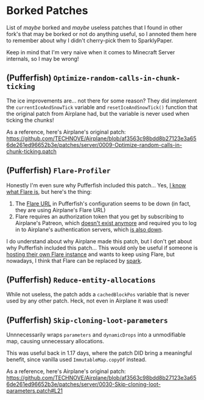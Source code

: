 # Borked Patches

List of *maybe* borked and *maybe* useless patches that I found in other fork's that may be borked or not do anything useful, so I annoted them here to remember about why I didn't cherry-pick them to SparklyPaper.

Keep in mind that I'm very naive when it comes to Minecraft Server internals, so I may be wrong!

## (Pufferfish) `Optimize-random-calls-in-chunk-ticking`

The ice improvements are... not there for some reason? They did implement the `currentIceAndSnowTick` variable and `resetIceAndSnowTick()` function that the original patch from Airplane had, but the variable is never used when ticking the chunks!

As a reference, here's Airplane's original patch: https://github.com/TECHNOVE/Airplane/blob/af3563c98bdd8b27123e3a656de261ed96652b3e/patches/server/0009-Optimize-random-calls-in-chunk-ticking.patch

## (Pufferfish) `Flare-Profiler`

Honestly I'm even sure why Pufferfish included this patch... Yes, [I know what Flare is](https://blog.airplane.gg/flare/), but here's the thing:

1. The [Flare URL](https://flare.airplane.gg) in Pufferfish's configuration seems to be down (in fact, they are using Airplane's Flare URL)
2. Flare requires an authorization token that you get by subscribing to Airplane's Patreon, which [doesn't exist anymore](https://patreon.com/airplane) and required you to log in to Airplane's authentication servers, which [is also down](https://auth.airplane.gg/).

I do understand about why Airplane made this patch, but I don't get about why Pufferfish included this patch...  This would only be useful if someone is [hosting their own Flare instance](https://github.com/TECHNOVE/Flare) and wants to keep using Flare, but nowadays, I think that Flare can be replaced by [spark](https://spark.lucko.me/).

## (Pufferfish) `Reduce-entity-allocations`

While not useless, the patch adds a `cachedBlockPos` variable that is never used by any other patch. Heck, not even in Airplane it was used!

## (Pufferfish) `Skip-cloning-loot-parameters`

Unnnecessarily wraps `parameters` and `dynamicDrops` into a unmodifiable map, causing unnecessary allocations.

This was useful back in 1.17 days, where the patch DID bring a meaningful benefit, since vanilla used `ImmutableMap.copyOf` instead.

As a reference, here's Airplane's original patch: https://github.com/TECHNOVE/Airplane/blob/af3563c98bdd8b27123e3a656de261ed96652b3e/patches/server/0030-Skip-cloning-loot-parameters.patch#L21